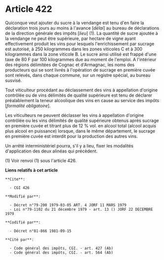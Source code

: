 # Article 422

Quiconque veut ajouter du sucre à la vendange est tenu d'en faire la déclaration trois jours au moins à l'avance [*délai*] au
bureau de déclarations de la direction générale des impôts [*lieu*] (1). La quantité de sucre ajoutée à la vendange ne peut
être supérieure, par hectare de vigne ayant effectivement produit les vins pour lesquels l'enrichissement par sucrage est
autorisé, à 250 kilogrammes dans les zones viticoles C et à 300 kilogrammes dans la zone viticole B. Le sucre ainsi utilisé
est frappé d'une taxe de 80 F par 100 kilogrammes due au moment de l'emploi. A l'intérieur des régions délimitées de Cognac
et d'Armagnac, les noms des producteurs qui se sont livrés à l'opération de sucrage en première cuvée sont relevés, dans
chaque commune, sur un registre spécial, au bureau susvisé.

Tout viticulteur procédant au déclassement des vins à appellation d'origine contrôlée ou de vins délimités de qualité
supérieure est tenu de déclarer préalablement la teneur alcoolique des vins en cause au service des impôts [*formalité
obligatoire*].

Les viticulteurs ne peuvent déclasser les vins à appellation d'origine contrôlée ou les vins délimités de qualité supérieure
obtenus après sucrage en première cuvée et titrant plus de 12 % vol. en alcool total (alcool acquis plus alcool en puissance)
lorsque, dans le même département, le sucrage en première cuvée est interdit pour la production des autres vins.

Un arrêté interministériel pourra, s'il y a lieu, fixer les modalités d'application des deux alinéas qui précèdent.

(1) Voir renvoi (1) sous l'article 426.

**Liens relatifs à cet article**

	**Cite**:

	  - CGI 426

	**Modifié par**:

	  - Décret n°79-200 1979-03-05 ART. 4 JORF 11 MARS 1979
	  - Loi n°79-1102 du 21 décembre 1979 - art. 13 () JORF 22 DECEMBRE 1979

	**Codifié par**:

	  - Décret n°81-866 1981-09-15

	**Cité par**:

	  - Code général des impôts, CGI. - art. 427 (Ab)
	  - Code général des impôts, CGI. - art. 564 (Ab)
